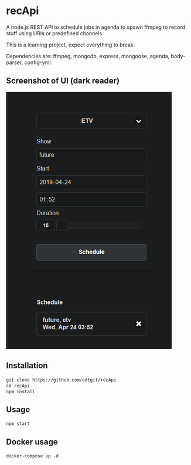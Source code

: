 # recApi

A node.js REST API to schedule jobs in agenda to spawn ffmpeg to record stuff using URIs or predefined channels.

This is a learning project, expect everything to break.

Dependencies are: ffmpeg, mongodb, express, mongoose, agenda, body-parser, config-yml.

## Screenshot of UI (dark reader)

![Screenshot](recApi_UI.png)



## Installation

```
git clone https://github.com/odtgit/recApi
cd recApi
npm install
```

## Usage

```
npm start
```

## Docker usage

```
docker-compose up -d
```

